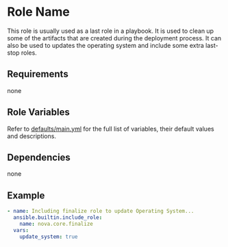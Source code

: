 # Role Name

This role is usually used as a last role in a playbook. It is used to clean up some of the artifacts that are created during the deployment process. It can also be used to updates the operating system and include some extra last-stop roles.

## Requirements

none

## Role Variables

Refer to [defaults/main.yml](https://github.com/novateams/nova.core/blob/main/nova/core/roles/finalize/defaults/main.yml) for the full list of variables, their default values and descriptions.

## Dependencies

none

## Example

```yaml
- name: Including finalize role to update Operating System...
  ansible.builtin.include_role:
    name: nova.core.finalize
  vars:
    update_system: true
```

